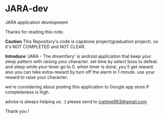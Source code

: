 # JARA-dev
JARA application development 

Thanks for reading this note.

**Caution**
This Repository's code is capstone project(graduation project). 
so it's NOT COMPLETED and NOT CLEAR. 

**Introduce**
'JARA - The dreamfairy' is android application that keep your sleep pattern with raising your character.
set time by select boss to defeat. and sleep while your timer go to 0.
when timer is done, you`ll get reward. also you can take extra-reward by turn off the alarm in 1 minute.
use your reward to raise your character.

we're considering about posting this application to Google app store if completeness is high.

advise is always helping us. :) please send to icetime963@gmail.com

Thank you !
